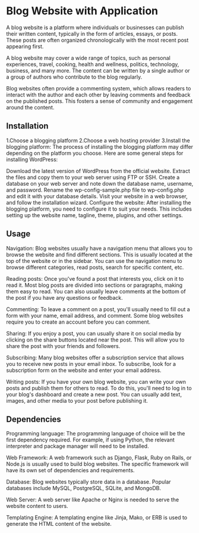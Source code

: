 # Blog Website with Application

A blog website is a platform where individuals or businesses can publish their written content, typically in the form of articles, essays, or posts. These posts are often organized chronologically with the most recent post appearing first.

A blog website may cover a wide range of topics, such as personal experiences, travel, cooking, health and wellness, politics, technology, business, and many more. The content can be written by a single author or a group of authors who contribute to the blog regularly.

Blog websites often provide a commenting system, which allows readers to interact with the author and each other by leaving comments and feedback on the published posts. This fosters a sense of community and engagement around the content.

## Installation

1.Choose a blogging platform
2.Choose a web hosting provider
3.Install the blogging platform: The process of installing the blogging platform may differ depending on the platform you choose. Here are some general steps for installing WordPress:

Download the latest version of WordPress from the official website.
Extract the files and copy them to your web server using FTP or SSH.
Create a database on your web server and note down the database name, username, and password.
Rename the wp-config-sample.php file to wp-config.php and edit it with your database details.
Visit your website in a web browser, and follow the installation wizard.
Configure the website: After installing the blogging platform, you need to configure it to suit your needs. This includes setting up the website name, tagline, theme, plugins, and other settings.
## Usage

Navigation: Blog websites usually have a navigation menu that allows you to browse the website and find different sections. This is usually located at the top of the website or in the sidebar. You can use the navigation menu to browse different categories, read posts, search for specific content, etc.

Reading posts: Once you've found a post that interests you, click on it to read it. Most blog posts are divided into sections or paragraphs, making them easy to read. You can also usually leave comments at the bottom of the post if you have any questions or feedback.

Commenting: To leave a comment on a post, you'll usually need to fill out a form with your name, email address, and comment. Some blog websites require you to create an account before you can comment.

Sharing: If you enjoy a post, you can usually share it on social media by clicking on the share buttons located near the post. This will allow you to share the post with your friends and followers.

Subscribing: Many blog websites offer a subscription service that allows you to receive new posts in your email inbox. To subscribe, look for a subscription form on the website and enter your email address.

Writing posts: If you have your own blog website, you can write your own posts and publish them for others to read. To do this, you'll need to log in to your blog's dashboard and create a new post. You can usually add text, images, and other media to your post before publishing it.

## Dependencies

Programming language: The programming language of choice will be the first dependency required. For example, if using Python, the relevant interpreter and package manager will need to be installed.

Web Framework: A web framework such as Django, Flask, Ruby on Rails, or Node.js is usually used to build blog websites. The specific framework will have its own set of dependencies and requirements.

Database: Blog websites typically store data in a database. Popular databases include MySQL, PostgreSQL, SQLite, and MongoDB.

Web Server: A web server like Apache or Nginx is needed to serve the website content to users.

Templating Engine: A templating engine like Jinja, Mako, or ERB is used to generate the HTML content of the website.